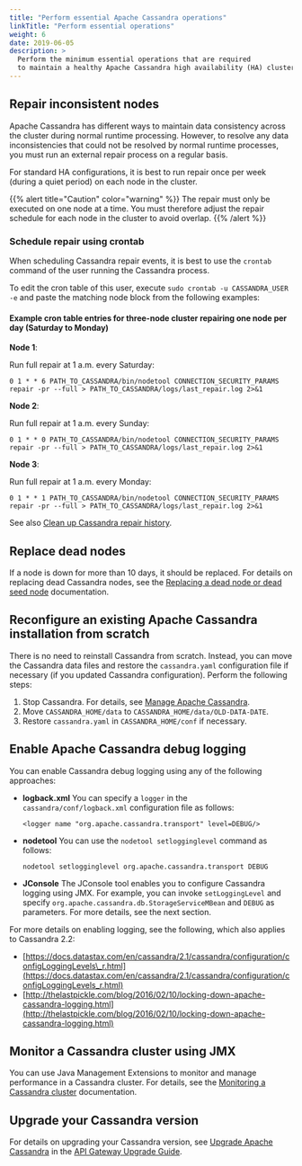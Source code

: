 ```yaml
---
title: "Perform essential Apache Cassandra operations"
linkTitle: "Perform essential operations"
weight: 6
date: 2019-06-05
description: >
  Perform the minimum essential operations that are required
  to maintain a healthy Apache Cassandra high availability (HA) cluster
---
```


## <span id="Perform"></span>Repair inconsistent nodes

Apache Cassandra has different ways to maintain data consistency across
the cluster during normal runtime processing. However, to resolve any
data inconsistencies that could not be resolved by normal runtime
processes, you must run an external repair process on a regular basis.

For standard HA configurations, it is best to run repair once per week
(during a quiet period) on each node in the
cluster.

{{% alert title="Caution" color="warning" %}}
The repair must only be executed on one node at a time. You must therefore adjust the repair schedule for each node in the cluster to avoid overlap.
{{% /alert %}}

### Schedule repair using crontab

When scheduling Cassandra repair events, it is best to use the `crontab`
command of the user running the Cassandra process.

To edit the cron table of this user, execute `sudo crontab -u
CASSANDRA_USER -e` and paste the matching node block from the following
examples:

#### Example cron table entries for three-node cluster repairing one node per day (Saturday to Monday)

**Node 1**:

Run full repair at 1 a.m. every Saturday:

```
0 1 * * 6 PATH_TO_CASSANDRA/bin/nodetool CONNECTION_SECURITY_PARAMS repair -pr --full > PATH_TO_CASSANDRA/logs/last_repair.log 2>&1
```

**Node 2**:

Run full repair at 1 a.m. every Sunday:
```
0 1 * * 0 PATH_TO_CASSANDRA/bin/nodetool CONNECTION_SECURITY_PARAMS repair -pr --full > PATH_TO_CASSANDRA/logs/last_repair.log 2>&1
```

**Node 3**:

Run full repair at 1 a.m. every Monday:
```
0 1 * * 1 PATH_TO_CASSANDRA/bin/nodetool CONNECTION_SECURITY_PARAMS repair -pr --full > PATH_TO_CASSANDRA/logs/last_repair.log 2>&1
```


See also [Clean up Cassandra repair history](cassandra_BestPractices#Clean).

## <span id="Replace"></span>Replace dead nodes

If a node is down for more than 10 days, it should be replaced. For
details on replacing dead Cassandra nodes, see the [Replacing a dead node or dead seed node](https://docs.datastax.com/en/archived/cassandra/2.2/cassandra/operations/opsReplaceNode.html)
documentation.

## Reconfigure an existing Apache Cassandra installation from scratch

There is no need to reinstall Cassandra from scratch. Instead, you can
move the Cassandra data files and restore the `cassandra.yaml`
configuration file if necessary (if you updated Cassandra
configuration). Perform the following steps:

1.  Stop Cassandra. For details, see [Manage Apache Cassandra](cassandra_manage).
2.  Move `CASSANDRA_HOME/data` to `CASSANDRA_HOME/data/OLD-DATA-DATE`.
3.  Restore `cassandra.yaml` in `CASSANDRA_HOME/conf` if necessary.

## Enable Apache Cassandra debug logging

You can enable Cassandra debug logging using any of the following approaches:

  - **logback.xml**
    You can specify a `logger` in the `cassandra/conf/logback.xml`
    configuration file as follows:
    ```
    <logger name "org.apache.cassandra.transport" level=DEBUG/>
    ```
  - **nodetool**
    You can use the `nodetool setlogginglevel` command as follows:
    ```
    nodetool setlogginglevel org.apache.cassandra.transport DEBUG
    ```
  - **JConsole**
    The JConsole tool enables you to configure Cassandra logging using
    JMX. For example, you can invoke `setLoggingLevel` and specify
    `org.apache.cassandra.db.StorageServiceMBean` and `DEBUG` as
    parameters. For more details, see the next section.

For more details on enabling logging, see the following, which also
applies to Cassandra 2.2:

  - [https://docs.datastax.com/en/cassandra/2.1/cassandra/configuration/configLoggingLevels\_r.html](https://docs.datastax.com/en/cassandra/2.1/cassandra/configuration/configLoggingLevels_r.html)
  - [http://thelastpickle.com/blog/2016/02/10/locking-down-apache-cassandra-logging.html](http://thelastpickle.com/blog/2016/02/10/locking-down-apache-cassandra-logging.html)

## <span id="Monitor"></span>Monitor a Cassandra cluster using JMX

You can use Java Management Extensions to monitor and manage performance
in a Cassandra cluster. For details, see the [Monitoring a Cassandra cluster](https://docs.datastax.com/en/archived/cassandra/2.2/cassandra/operations/opsMonitoring.html)
documentation.

## Upgrade your Cassandra version

For details on upgrading your Cassandra version, see [Upgrade Apache Cassandra](/csh?context=801&product=prod-api-gateway-77) in the [API Gateway Upgrade Guide](/bundle/APIGateway_77_UpgradeGuide_allOS_en_HTML5).
